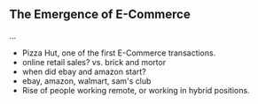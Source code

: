 ## The Emergence of E-Commerce 
...
* Pizza Hut, one of the first E-Commerce transactions.
* online retail sales? vs. brick and mortor
* when did ebay and amazon start?
* ebay, amazon, walmart, sam's club
* Rise of people working remote, or working in hybrid positions.
